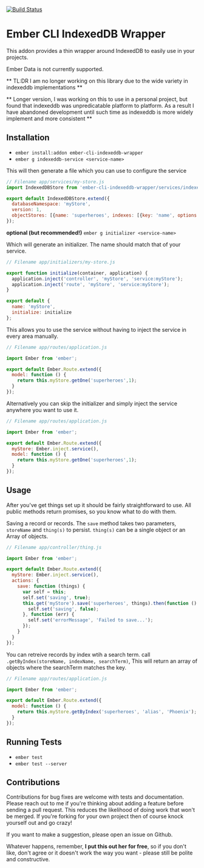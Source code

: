 [![Build Status](https://travis-ci.org/mfeckie/ember-cli-indexeddb-wrapper.svg?branch=master)](https://travis-ci.org/mfeckie/ember-cli-indexeddb-wrapper)

# Ember CLI IndexedDB Wrapper

This addon provides a thin wrapper around IndexedDB to easily use in your projects.

Ember Data is not currently supported.

** TL:DR I am no longer working on this library due to the wide variety in indexeddb implementations **
 
** Longer version, I was working on this to use in a personal project, but found that indexeddb was unpredicatable platform to platform.  As a result I have abandoned development until such time as indexeddb is more widely implement and more consistent **


## Installation

* `ember install:addon ember-cli-indexeddb-wrapper`
* `ember g indexeddb-service <service-name>`

This will then generate a file which you can use to configure the service


```js
// Filename app/services/my-store.js
import IndexedDBStore from 'ember-cli-indexeddb-wrapper/services/indexeddb-store';

export default IndexedDBStore.extend({
  databaseNamespace: 'myStore',
  version: 1,
  objectStores: [{name: 'superheroes', indexes: [{key: 'name', options: {unique: true}}]}]
});
```

**optional (but recommended!)** `ember g initializer <service-name>`

Which will generate an initializer.  The name should match that of your service.

```js
// Filename app/initializers/my-store.js

export function initialize(container, application) {
  application.inject('controller', 'myStore', 'service:myStore');
  application.inject('route', 'myStore', 'service:myStore');
}

export default {
  name: 'myStore',
  initialize: initialize
};

```
This allows you to use the service without having to inject the service in every area manually.

```js
// Filename app/routes/application.js

import Ember from 'ember';

export default Ember.Route.extend({
  model: function () {
    return this.myStore.getOne('superheroes',1);
  }
});

```

Alternatively you can skip the initializer and simply inject the service anywhere you want to use it.

```js
// Filename app/routes/application.js

import Ember from 'ember';

export default Ember.Route.extend({
  myStore: Ember.inject.service(),
  model: function () {
    return this.myStore.getOne('superheroes',1);
  }
});

```



## Usage

After you've get things set up it should be fairly straightforward to use.  All public methods return promises, so you know what to do with them.

Saving a record or records.  The `save` method takes two parameters, `storeName` and `thing(s)` to persist.   `thing(s)` can be a single object or an Array of objects.

```js
// Filename app/controller/thing.js

import Ember from 'ember';

export default Ember.Route.extend({
  myStore: Ember.inject.service(),
  actions: {
    save: function (things) {
      var self = this;
      self.set('saving', true);
      this.get('myStore').save('superheroes', things).then(function () {
        self.set('saving', false);
      }, function (err) {
        self.set('errorMessage', 'Failed to save...');
      });
    }
  }
});

```

You can retreive records by index wtih a search term. call `.getByIndex(storeName, indexName, searchTerm)`,  This will return an array of objects where the searchTerm matches the key.

```js
// Filename app/routes/application.js

import Ember from 'ember';

export default Ember.Route.extend({
  model: function () {
    return this.myStore.getByIndex('superheroes', 'alias', 'Phoenix');
  }
});
```


## Running Tests

* `ember test`
* `ember test --server`

## Contributions

Contributions for bug fixes are welcome with tests and documentation.  Please reach out to me if you're thinking about adding a feature before sending a pull request.  This reduces the likelihood of doing work that won't be merged. If you're forking for your own project then of course knock yourself out and go crazy!

If you want to make a suggestion, please open an issue on Github.

Whatever happens, remember, **I put this out her for free**, so if you don't like, don't agree or it doesn't work the way you want - please still be polite and constructive.
